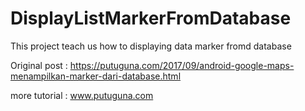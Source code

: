 # DisplayListMarkerFromDatabase
This project teach us how to displaying data marker fromd database

Original post : https://putuguna.com/2017/09/android-google-maps-menampilkan-marker-dari-database.html

more tutorial : www.putuguna.com
